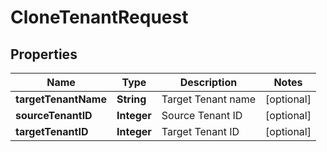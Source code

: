 
# CloneTenantRequest

## Properties
Name | Type | Description | Notes
------------ | ------------- | ------------- | -------------
**targetTenantName** | **String** | Target Tenant name |  [optional]
**sourceTenantID** | **Integer** | Source Tenant ID |  [optional]
**targetTenantID** | **Integer** | Target Tenant ID |  [optional]



